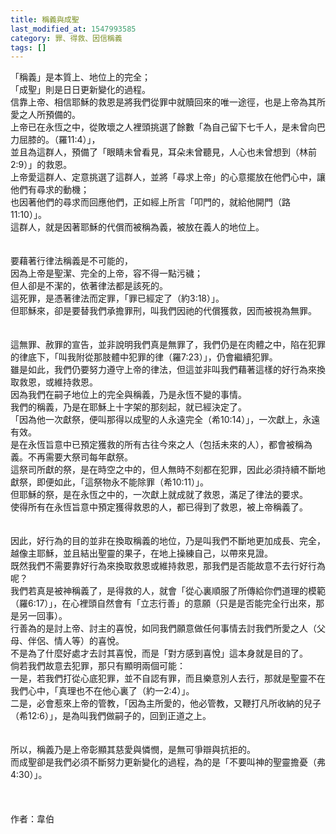 ```yaml
---
title: 稱義與成聖
last_modified_at: 1547993585
category: 罪、得救、因信稱義
tags: []
---
```


<p>「稱義」是本質上、地位上的完全；<br/>「成聖」則是日日更新變化的過程。<br/><!--more-->信靠上帝、相信耶穌的救恩是將我們從罪中就贖回來的唯一途徑，也是上帝為其所愛之人所預備的。<br/>上帝已在永恆之中，從敗壞之人裡頭挑選了餘數「為自己留下七千人，是未曾向巴力屈膝的。（羅11:4）」，<br/>並且為這群人，預備了「眼睛未曾看見，耳朵未曾聽見，人心也未曾想到（林前2:9）」的救恩。<br/>上帝愛這群人、定意挑選了這群人，並將「尋求上帝」的心意擺放在他們心中，讓他們有尋求的動機；<br/>也因著他們的尋求而回應他們，正如經上所言「叩門的，就給他開門（路11:10）」。<br/>這群人，就是因著耶穌的代償而被稱為義，被放在義人的地位上。 <br/><br/><br/>要藉著行律法稱義是不可能的，<br/>因為上帝是聖潔、完全的上帝，容不得一點污穢；<br/>但人卻是不潔的，依著律法都是該死的。<br/>這死罪，是憑著律法而定罪，「罪已經定了（約3:18）」。<br/>但耶穌來，卻是要替我們承擔罪刑，叫我們因祂的代償獲救，因而被視為無罪。<br/><br/><br/>這無罪、赦罪的宣告，並非說明我們真是無罪了，我們仍是在肉體之中，陷在犯罪的律底下，「叫我附從那肢體中犯罪的律（羅7:23）」，仍會繼續犯罪。<br/>雖是如此，我們仍要努力遵守上帝的律法，但這並非叫我們藉著這樣的好行為來換取救恩，或維持救恩。<br/>因為我們在嗣子地位上的完全與稱義，乃是永恆不變的事情。<br/>我們的稱義，乃是在耶穌上十字架的那刻起，就已經決定了。<br/>「因為他一次獻祭，便叫那得以成聖的人永遠完全（希10:14）」，一次獻上，永遠有效。<br/>是在永恆旨意中已預定獲救的所有古往今來之人（包括未來的人），都會被稱為義。不再需要大祭司每年獻祭。<br/>這祭司所獻的祭，是在時空之中的，但人無時不刻都在犯罪，因此必須持續不斷地獻祭，即便如此，「這祭物永不能除罪（希10:11）」。<br/>但耶穌的祭，是在永恆之中的，一次獻上就成就了救恩，滿足了律法的要求。<br/>使得所有在永恆旨意中預定獲得救恩的人，都已得到了救恩，被上帝稱義了。 <br/><br/><br/>因此，好行為的目的並非在換取稱義的地位，乃是叫我們不斷地更加成長、完全，越像主耶穌，並且結出聖靈的果子，在地上操練自己，以帶來見證。<br/>既然我們不需要靠好行為來換取救恩或維持救恩，那我們是否能故意不去行好行為呢？<br/>我們若真是被神稱義了，是得救的人，就會「從心裏順服了所傳給你們道理的模範（羅6:17）」，在心裡頭自然會有「立志行善」的意願（只是是否能完全行出來，那是另一回事）。<br/>行善為的是討上帝、討主的喜悅，如同我們願意做任何事情去討我們所愛之人（父母、伴侶、情人等）的喜悅。<br/>不是為了什麼好處才去討其喜悅，而是「對方感到喜悅」這本身就是目的了。<br/>倘若我們故意去犯罪，那只有顯明兩個可能：<br/>一是，若我們打從心底犯罪，並不自認有罪，而且樂意別人去行，那就是聖靈不在我們心中，「真理也不在他心裏了（約一2:4）」。<br/>二是，必會惹來上帝的管教，「因為主所愛的，他必管教，又鞭打凡所收納的兒子（希12:6）」，是為叫我們做嗣子的，回到正道之上。 <br/><br/><br/>所以，稱義乃是上帝彰顯其慈愛與憐憫，是無可爭辯與抗拒的。<br/>而成聖卻是我們必須不斷努力更新變化的過程，為的是「不要叫神的聖靈擔憂（弗4:30）」。<br/><br/><br/><br/>作者：韋伯<br/>
</p>
